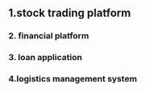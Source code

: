 ## 1.stock trading platform
### 2. financial platform
### 3. loan application 
### 4.logistics management system
